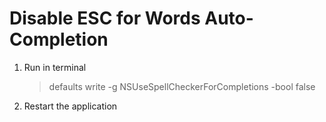 # Disable ESC for Words Auto-Completion 

1. Run in terminal

    > defaults write -g NSUseSpellCheckerForCompletions -bool false

1. Restart the application